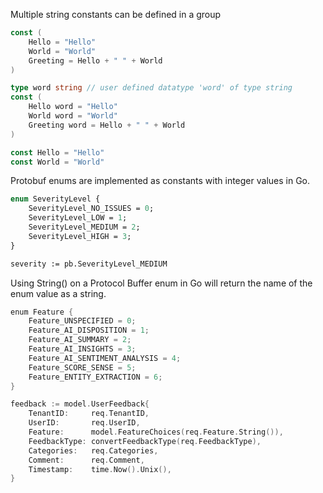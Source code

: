 Multiple string constants can be defined in a group

``` go
const (
    Hello = "Hello"
    World = "World"
    Greeting = Hello + " " + World
)
```

``` go
type word string // user defined datatype 'word' of type string
const (
    Hello word = "Hello"
    World word = "World"
    Greeting word = Hello + " " + World
)
```

``` go
const Hello = "Hello"
const World = "World"
```


Protobuf enums are implemented as constants with integer values in Go.

``` proto
enum SeverityLevel {
    SeverityLevel_NO_ISSUES = 0;
    SeverityLevel_LOW = 1;
    SeverityLevel_MEDIUM = 2;
    SeverityLevel_HIGH = 3;
}

severity := pb.SeverityLevel_MEDIUM
```

Using String() on a Protocol Buffer enum in Go will return the name of the enum value as a string. 

``` go
enum Feature {
    Feature_UNSPECIFIED = 0;
    Feature_AI_DISPOSITION = 1;
    Feature_AI_SUMMARY = 2;
    Feature_AI_INSIGHTS = 3;
    Feature_AI_SENTIMENT_ANALYSIS = 4;
    Feature_SCORE_SENSE = 5;
    Feature_ENTITY_EXTRACTION = 6;
}

feedback := model.UserFeedback{
    TenantID:     req.TenantID,
    UserID:       req.UserID,
    Feature:      model.FeatureChoices(req.Feature.String()),
    FeedbackType: convertFeedbackType(req.FeedbackType),
    Categories:   req.Categories,
    Comment:      req.Comment,
    Timestamp:    time.Now().Unix(),
}
```
